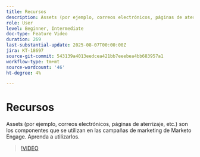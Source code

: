 ```yaml
---
title: Recursos
description: Assets (por ejemplo, correos electrónicos, páginas de aterrizaje, etc.) son los componentes que se utilizan en las campañas de marketing de Marketo Engage. Aprenda a utilizarlos.
role: User
level: Beginner, Intermediate
doc-type: Feature Video
duration: 269
last-substantial-update: 2025-08-07T00:00:00Z
jira: KT-18697
source-git-commit: 543139a4013eedcea421bb7eeebea4bb683957a1
workflow-type: tm+mt
source-wordcount: '46'
ht-degree: 4%

---
```



# Recursos

Assets (por ejemplo, correos electrónicos, páginas de aterrizaje, etc.) son los componentes que se utilizan en las campañas de marketing de Marketo Engage. Aprenda a utilizarlos.

>[!VIDEO](https://video.tv.adobe.com/v/3470558/?learn=on&enablevpops)
